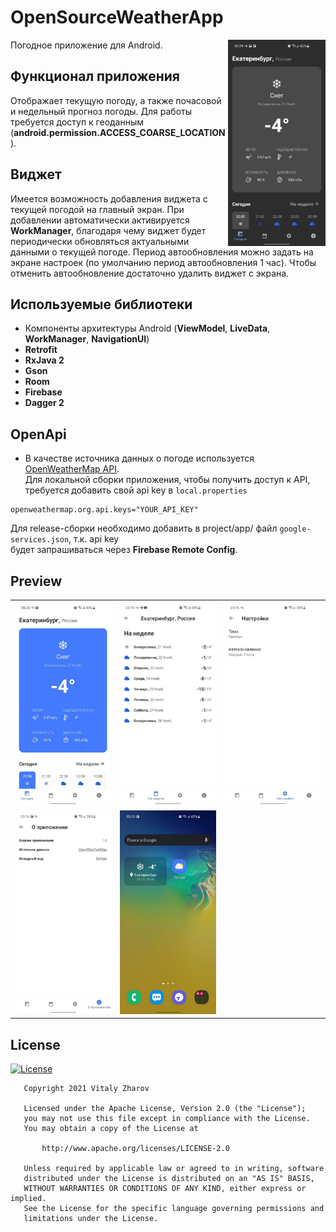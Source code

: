 # OpenSourceWeatherApp

<img align="right" src="previews/main_screen_dark_theme_preview.jpg" width="31%"/>
Погодное приложение для Android.

## Функционал приложения

Отображает текущую погоду, а также почасовой и недельный прогноз погоды. Для работы требуется доступ
к геоданным (__android.permission.ACCESS_COARSE_LOCATION__).

## Виджет

Имеется возможность добавления виджета с текущей погодой на главный экран. При добавлении
автоматически активируется __WorkManager__, благодаря чему виджет будет периодически обновляться
актуальными данными о текущей погоде. Период автообновления можно задать на экране настроек (по
умолчанию период автообновления 1 час). Чтобы отменить автообновление достаточно удалить виджет с
экрана.

## Используемые библиотеки

* Компоненты архитектуры Android (__ViewModel__, __LiveData__, __WorkManager__, __NavigationUI__)
* __Retrofit__
* __RxJava 2__
* __Gson__
* __Room__
* __Firebase__
* __Dagger 2__

## OpenApi

* В качестве источника данных о погоде
  используется [OpenWeatherMap API](https://openweathermap.org/api).\
  Для локальной сборки приложения, чтобы получить доступ к API, требуется добавить свой api key
  в `local.properties`

```
openweathermap.org.api.keys="YOUR_API_KEY"
```

Для release-сборки необходимо добавить в project/app/ файл `google-services.json`, т.к. api key \
будет запрашиваться через __Firebase Remote Config__.

## Preview

|                                       |                                       |                                   |
| ------------------------------------- | ------------------------------------- | --------------------------------- |
| ![](previews/main_screen_preview.jpg) | ![](previews/week_weather_screen.jpg) | ![](previews/settings_screen.jpg) |
| ![](previews/about_app_screen.jpg)    | ![](previews/widget_preview.jpg)      |                                   |

## License

[![License](https://img.shields.io/badge/license-Apache%202-4EB1BA.svg?style=flat-square)](https://www.apache.org/licenses/LICENSE-2.0.html)

```
   Copyright 2021 Vitaly Zharov

   Licensed under the Apache License, Version 2.0 (the "License");
   you may not use this file except in compliance with the License.
   You may obtain a copy of the License at

       http://www.apache.org/licenses/LICENSE-2.0

   Unless required by applicable law or agreed to in writing, software
   distributed under the License is distributed on an "AS IS" BASIS,
   WITHOUT WARRANTIES OR CONDITIONS OF ANY KIND, either express or implied.
   See the License for the specific language governing permissions and
   limitations under the License.
```
